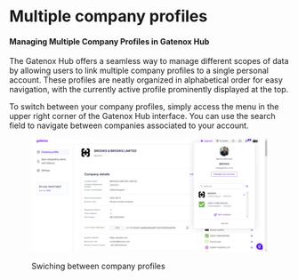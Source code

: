 # Multiple company profiles

#### Managing Multiple Company Profiles in Gatenox Hub

The Gatenox Hub offers a seamless way to manage different scopes of data by allowing users to link multiple company profiles to a single personal account. These profiles are neatly organized in alphabetical order for easy navigation, with the currently active profile prominently displayed at the top.

To switch between your company profiles, simply access the menu in the upper right corner of the Gatenox Hub interface. You can use the search field to navigate between companies associated to your account.



<figure><img src="../.gitbook/assets/Company profile - switch profiles (2).png" alt=""><figcaption><p>Swiching between company profiles</p></figcaption></figure>
